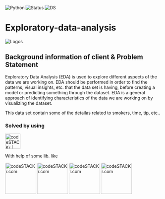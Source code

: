 ![Python](https://img.shields.io/badge/Python-3.x-red) ![Status](https://img.shields.io/badge/Status-Completed-success) ![DS](https://img.shields.io/badge/Data-Science-ff69b4)

# Exploratory-data-analysis

![Logos](https://res.cloudinary.com/gurutu/image/upload/v1564601555/Gurutu/social_media/analytics.png)

## Background information of client & Problem Statement 
Exploratory Data Analysis (EDA) is used to explore different aspects of the data we are working on. EDA should be performed in order to find the patterns, visual insights, etc. that the data set is having, before creating a model or predicting something through the dataset. EDA is a general approach of identifying characteristics of the data we are working on by visualizing the dataset.

This data set contain some of the detailas related to smokers, time, tip, etc..

### Solved by using  
<img align="centre" alt="codeSTACKr | Tableau" width="49px" src="https://upload.wikimedia.org/wikipedia/commons/thumb/3/38/Jupyter_logo.svg/1200px-Jupyter_logo.svg.png" />
 
With help of some lib. like 

<img align="left" alt="codeSTACKr.com" width="100" src="https://upload.wikimedia.org/wikipedia/commons/thumb/e/ed/Pandas_logo.svg/1200px-Pandas_logo.svg.png" />
<img align="left" alt="codeSTACKr.com" width="100" src="https://miro.medium.com/max/765/1*cyXCE-JcBelTyrK-58w6_Q.png" />
<img align="left" alt="codeSTACKr.com" width="100" src="https://www.janmeppe.com/assets/2019-12-24-matplotlib/matplotlib.jpg" />
<img align="left" alt="codeSTACKr.com" width="100" src="https://miro.medium.com/max/4966/1*gM_WIfx7MXOO7jzsPm-Y0Q.png" />
